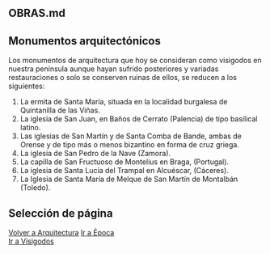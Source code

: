 ## OBRAS.md  

## Monumentos arquitectónicos  

Los monumentos de arquitectura que hoy se consideran como visigodos en nuestra península aunque hayan sufrido posteriores y variadas restauraciones o solo se conserven ruinas de ellos, se reducen a los siguientes:
1. La ermita de Santa María, situada en la localidad burgalesa de Quintanilla de las Viñas.
2. La iglesia de San Juan, en Baños de Cerrato (Palencia) de tipo basilical latino.
3. Las iglesias de San Martín y de Santa Comba de Bande, ambas de Orense y de tipo más o menos bizantino en forma de cruz griega.
4. La iglesia de San Pedro de la Nave (Zamora).
5. La capilla de San Fructuoso de Montelius en Braga, (Portugal).
6. La iglesia de Santa Lucía del Trampal en Alcuéscar, (Cáceres).
7. La Iglesia de Santa María de Melque de San Martín de Montalbán (Toledo).

## Selección de página
[Volver a Arquitectura](./Arquitectura.md) 
[Ir a Época](./Epoca.md)  
[Ir a Visigodos](./README.md)  
